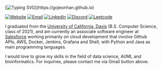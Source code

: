 [![Typing SVG](https://readme-typing-svg.herokuapp.com?font=roboto&color=%23F7C51D&size=18&vCenter=true&height=16&lines=Hello%2C+Han+is+here!;I'm+a+software+engineer+with+2+YOE.;I'm+also+an+amateur+pianist.)](https://gojeonhan.github.io)

[![Website][1]](https://hannguyen.io)
[![Email][2]](mailto:hannguyendev@gmail.com)
[![LinkedIn][3]](https://www.linkedin.com/in/hannady)
[![Discord][4]](https://discordapp.com/users/576632460339707925)
[![Leetcode][5]](https://leetcode.com/hanedachi)


I graduated from the [University of California, Davis](https://cs.ucdavis.edu/) 
(B.S. Computer Science, class of 2021), and am currently an associate software 
engineer at [Salesforce](https://www.salesforce.com/) working primarily on cloud 
development that involve Github APIs, AWS, Docker, Jenkins, Grafana and Shell, 
with Python and Java as main programming languages.

I would love to grow my skills in the field of data science, AI/ML and bioinformatics. 
For inquiries, please contact me via Gmail button above.

<!--

<img align="left" src="https://github-readme-stats-git-masterrstaa-rickstaa.vercel.app/api?username=hanedachi&count_private=true&line_height=21&show_icons=true&hide_border=true&theme=dracula"/>
<img align="left" src="https://github-readme-stats-git-masterrstaa-rickstaa.vercel.app/api/top-langs/?username=hanedachi&layout=compact&card_width=250&hide_border=true&theme=dracula"/>

-->

[1]: https://img.shields.io/badge/website-000000?style=for-the-badge&logo=About.me&logoColor=white
[2]: https://img.shields.io/badge/Gmail-D14836?style=for-the-badge&logo=gmail&logoColor=white
[3]: https://img.shields.io/badge/LinkedIn-0077B5?style=for-the-badge&logo=linkedin&logoColor=white
[4]: https://img.shields.io/badge/Discord-7289DA?style=for-the-badge&logo=discord&logoColor=white
[5]: https://img.shields.io/badge/-LeetCode-FFA116?style=for-the-badge&logo=LeetCode&logoColor=black
